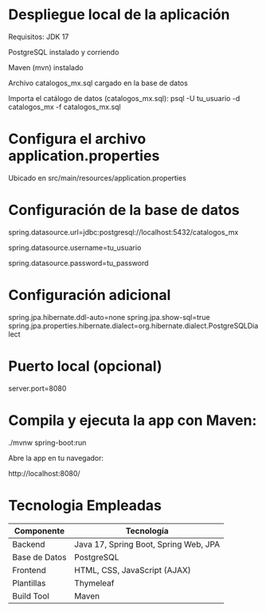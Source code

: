 # Despliegue local de la aplicación
Requisitos:
JDK 17

PostgreSQL instalado y corriendo

Maven (mvn) instalado

Archivo catalogos_mx.sql cargado en la base de datos

Importa el catálogo de datos (catalogos_mx.sql):
psql -U tu_usuario -d catalogos_mx -f catalogos_mx.sql

# Configura el archivo application.properties
Ubicado en src/main/resources/application.properties

# Configuración de la base de datos
spring.datasource.url=jdbc:postgresql://localhost:5432/catalogos_mx

spring.datasource.username=tu_usuario

spring.datasource.password=tu_password

# Configuración adicional
spring.jpa.hibernate.ddl-auto=none
spring.jpa.show-sql=true
spring.jpa.properties.hibernate.dialect=org.hibernate.dialect.PostgreSQLDialect

# Puerto local (opcional)
server.port=8080

# Compila y ejecuta la app con Maven:

./mvnw spring-boot:run

Abre la app en tu navegador:

http://localhost:8080/
# Tecnologia Empleadas

| Componente       | Tecnología                            |
|------------------|----------------------------------------|
| Backend          | Java 17, Spring Boot, Spring Web, JPA |
| Base de Datos    | PostgreSQL                            |
| Frontend         | HTML, CSS, JavaScript (AJAX)          |
| Plantillas       | Thymeleaf                             |
| Build Tool       | Maven                                 |
